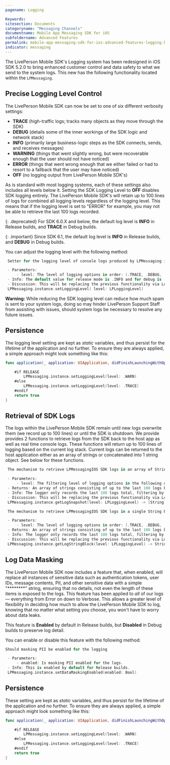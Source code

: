 ```yaml
---
pagename: Logging

Keywords:
sitesection: Documents
categoryname: "Messaging Channels"
documentname: Mobile App Messaging SDK for iOS
subfoldername: Advanced Features
permalink: mobile-app-messaging-sdk-for-ios-advanced-features-logging.html
indicator: messaging
---
```


The LivePerson Mobile SDK's Logging system has been redesigned in iOS SDK 5.2.0 to bring enhanced customer control and data safety to what we send to the system logs. This new has the following functionality located within the `LPMessaging`.

## Precise Logging Level Control

The LivePerson Mobile SDK can now be set to one of six different verbosity settings:

- **TRACE** (high-traffic logs; tracks many objects as they move through the SDK)
- **DEBUG** (details some of the inner workings of the SDK logic and network stack)
- **INFO** (primarily large business-logic steps as the SDK connects, sends, and receives messages)
- **WARNING** (things that went slightly wrong, but were recoverable enough that the user should not have noticed)
- **ERROR** (things that went wrong enough that we either failed or had to resort to a fallback that the user may have noticed)
- **OFF** (no logging output from LivePerson Mobile SDK's)

As is standard with most logging systems, each of these settings also includes all levels below it. Setting the SDK Logging Level to **OFF** disables SDK logging entirely.  The LivePerson Mobile SDK's will retain up to 100 lines of logs for combined all logging levels regardless of the logging level.  This means that if the logging level is set to "ERROR" for example, you may not be able to retrieve the last 100 logs recorded.    

{: .deprecated}
For SDK 6.0.X and below, the default log level is **INFO** in Release builds, and **TRACE** in Debug builds.

{: .important}
Since SDK 6.1, the default log level is **INFO** in Release builds, and **DEBUG** in Debug builds.

You can adjust the logging level with the following method:

```Swift
 Setter for the logging level of console logs produced by LPMessaging iOS SDK.

 - Parameters:
     - level: The level of logging options in order: (.TRACE, .DEBUG, .INFO, .WARNING, .ERROR, .OFF)
 - Info: The default value for release mode is .INFO and for debug is .TRACE.  Apps should not log lower than .INFO in release configurations.
 - Discussion: This will be replacing the previous functionality via LogsManager.
 LPMessaging.instance.setLoggingLevel( level: LPLoggingLevel)
```

**Warning:** While reducing the SDK logging level can reduce how much spam is sent to your system logs, doing so may hinder LivePerson Support Staff from assisting with issues, should system logs be necessary to resolve any future issues.

## Persistence

The logging level setting are kept as *static* variables, and thus persist for the lifetime of the application and no further. To ensure they are always applied, a simple approach might look something like this:

```Swift
func application(_ application: UIApplication, didFinishLaunchingWithOptions launchOptions: [UIApplication.LaunchOptionsKey : Any]? = nil) -> Bool {

    #if RELEASE
        LPMessaging.instance.setLoggingLevel(level: .WARN)
    #else
        LPMessaging.instance.setLoggingLevel(level: .TRACE)
    #endif
    return true
}
```

## Retrieval of SDK Logs
The logs within the LivePerson Mobile SDK remain until new logs overwrite them (we record up to 100 lines) or until the SDK is shutdown.  We provide provides 2 functions to retrieve logs from the SDK back to the host app as well as real time console logs.  These functions will return up to 100 lines of logging based on the current log stack.  Current logs can be returned to the host application either as an array of strings or concatenated into 1 string object.  See below for these functions. 

```Swift
 The mechanism to retrieve LPMessagingIOS SDK logs in an array of Strings

 - Parameters:
     - level: The filtering level of logging options in the following order: (.TRACE, .DEBUG, .INFO, .WARNING, .ERROR, .OFF)
 - Returns: An array of strings consisting of up to the last 100 logs based on the log level.
 - Info: The logger only records the last 100 logs total, filtering by log level may reduce the number of logs returned.
 - Discussion: This will be replacing the previous functionality via LogsManager.  The log history does not adhere to the logging level filter.  The log history records all log levels.  You can filter the logs returned by using the 'level' parameter in the same way you can filter the logging level. However be aware log snapshot and logging level work independently.
 LPMessaging.instance.getLogSnapshot(level: LPLoggingLevel) -> [String]

 The mechanism to retrieve LPMessagingIOS SDK logs in a single String block.

 - Parameters:
     - level: The level of logging options in order: (.TRACE, .DEBUG, .INFO, .WARNING, .ERROR, .OFF)
 - Returns: An array of strings consisting of up to the last 100 logs based on the log level.
 - Info: The logger only records the last 100 logs total, filtering by log level may reduce the number of logs returned.
 - Discussion: This will be replacing the previous functionality via LogsManager.  The log history does not adhere to the logging level filter.  The log history records all log levels.  You can filter the logs returned by using the 'level' parameter in the same way you can filter the logging level. However be aware log snapshot and logging level work independently.
 LPMessaging.instance.getLogStringBlock(level: LPLoggingLevel) -> String
```
## Log Data Masking

The LivePerson Mobile SDK now includes a feature that, when enabled, will replace all instances of sensitive data such as authentication tokens, user IDs, message contents, PII, and other sensitive data with a simple "********" string, ensuring that no details, not even the length of these items is exposed to the logs. This feature has been applied to *all* of our logs — everything from Error on down to Verbose. This allows a greater level of flexibility in deciding how much to allow the LivePerson Mobile SDK to log, knowing that no matter what setting you choose, you won't have to worry about data leaks.

This feature is **Enabled** by default in Release builds, but **Disabled** in Debug builds to preserve log detail.

You can enable or disable this feature with the following method:

```Swift
Should masking PII be enabled for the logging

 - Parameters:
     - enabled: Is masking PII enabled for the logs.
 - Info: This is enabled by default for Release builds.
 LPMessaging.instance.setDataMaskingEnabled(enabled: Bool)
```

## Persistence

These setting are kept as *static* variables, and thus persist for the lifetime of the application and no further. To ensure they are always applied, a simple approach might look something like this:

```Swift
func application(_ application: UIApplication, didFinishLaunchingWithOptions launchOptions: [UIApplication.LaunchOptionsKey : Any]? = nil) -> Bool {

    #if RELEASE
        LPMessaging.instance.setLoggingLevel(level: .WARN)
    #else
        LPMessaging.instance.setLoggingLevel(level: .TRACE)
    #endif
    return true
}
```


